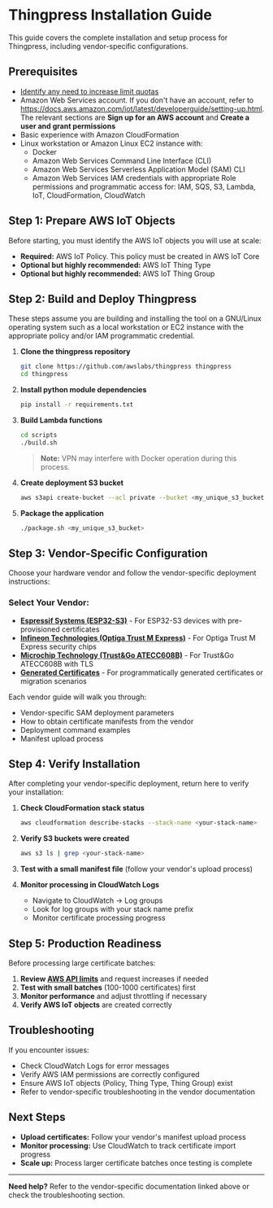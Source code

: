 # Thingpress Installation Guide

This guide covers the complete installation and setup process for Thingpress, including vendor-specific configurations.

## Prerequisites

- [Identify any need to increase limit quotas](aws-api-limits.md)
- Amazon Web Services account. If you don't have an account, refer to https://docs.aws.amazon.com/iot/latest/developerguide/setting-up.html. The relevant sections are **Sign up for an AWS account** and **Create a user and grant permissions**
- Basic experience with Amazon CloudFormation 
- Linux workstation or Amazon Linux EC2 instance with:
  - Docker
  - Amazon Web Services Command Line Interface (CLI)
  - Amazon Web Services Serverless Application Model (SAM) CLI
  - Amazon Web Services IAM credentials with appropriate Role permissions and programmatic access for: IAM, SQS, S3, Lambda, IoT, CloudFormation, CloudWatch

## Step 1: Prepare AWS IoT Objects

Before starting, you must identify the AWS IoT objects you will use at scale:

- **Required:** AWS IoT Policy. This policy must be created in AWS IoT Core
- **Optional but highly recommended:** AWS IoT Thing Type
- **Optional but highly recommended:** AWS IoT Thing Group

## Step 2: Build and Deploy Thingpress

These steps assume you are building and installing the tool on a GNU/Linux operating system such as a local workstation or EC2 instance with the appropriate policy and/or IAM programmatic credential.

1. **Clone the thingpress repository**
   ```bash
   git clone https://github.com/awslabs/thingpress thingpress
   cd thingpress
   ```
   
2. **Install python module dependencies**
   ```bash
   pip install -r requirements.txt
   ```

3. **Build Lambda functions**
   ```bash
   cd scripts
   ./build.sh
   ```
   
   > **Note:** VPN may interfere with Docker operation during this process.

4. **Create deployment S3 bucket**
   ```bash
   aws s3api create-bucket --acl private --bucket <my_unique_s3_bucket>
   ```

5. **Package the application**
   ```bash
   ./package.sh <my_unique_s3_bucket>
   ```

## Step 3: Vendor-Specific Configuration

Choose your hardware vendor and follow the vendor-specific deployment instructions:

### Select Your Vendor:

- **[Espressif Systems (ESP32-S3)](../vendors/espressif.md#deployment)** - For ESP32-S3 devices with pre-provisioned certificates
- **[Infineon Technologies (Optiga Trust M Express)](../vendors/infineon.md#deployment)** - For Optiga Trust M Express security chips
- **[Microchip Technology (Trust&Go ATECC608B)](../vendors/microchip.md#deployment)** - For Trust&Go ATECC608B with TLS
- **[Generated Certificates](../vendors/generated.md#deployment)** - For programmatically generated certificates or migration scenarios

Each vendor guide will walk you through:
- Vendor-specific SAM deployment parameters
- How to obtain certificate manifests from the vendor
- Deployment command examples
- Manifest upload process

## Step 4: Verify Installation

After completing your vendor-specific deployment, return here to verify your installation:

1. **Check CloudFormation stack status**
   ```bash
   aws cloudformation describe-stacks --stack-name <your-stack-name>
   ```

2. **Verify S3 buckets were created**
   ```bash
   aws s3 ls | grep <your-stack-name>
   ```

3. **Test with a small manifest file** (follow your vendor's upload process)

4. **Monitor processing in CloudWatch Logs**
   - Navigate to CloudWatch → Log groups
   - Look for log groups with your stack name prefix
   - Monitor certificate processing progress

## Step 5: Production Readiness

Before processing large certificate batches:

1. **Review [AWS API limits](aws-api-limits.md)** and request increases if needed
2. **Test with small batches** (100-1000 certificates) first
3. **Monitor performance** and adjust throttling if necessary
4. **Verify AWS IoT objects** are created correctly

## Troubleshooting

If you encounter issues:
- Check CloudWatch Logs for error messages
- Verify AWS IAM permissions are correctly configured
- Ensure AWS IoT objects (Policy, Thing Type, Thing Group) exist
- Refer to vendor-specific troubleshooting in the vendor documentation

## Next Steps

- **Upload certificates:** Follow your vendor's manifest upload process
- **Monitor processing:** Use CloudWatch to track certificate import progress
- **Scale up:** Process larger certificate batches once testing is complete

---

**Need help?** Refer to the vendor-specific documentation linked above or check the troubleshooting section.

